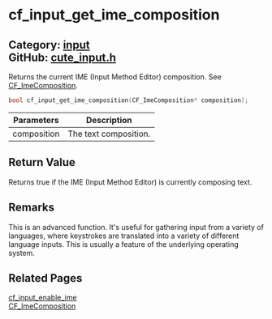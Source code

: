 # cf_input_get_ime_composition

Category: [input](https://github.com/RandyGaul/cute_framework/blob/master/docs/api_reference?id=input)  
GitHub: [cute_input.h](https://github.com/RandyGaul/cute_framework/blob/master/include/cute_input.h)  
---

Returns the current IME (Input Method Editor) composition. See [CF_ImeComposition](https://github.com/RandyGaul/cute_framework/blob/master/docs/input/cf_imecomposition.md).

```cpp
bool cf_input_get_ime_composition(CF_ImeComposition* composition);
```

Parameters | Description
--- | ---
composition | The text composition.

## Return Value

Returns true if the IME (Input Method Editor) is currently composing text.

## Remarks

This is an advanced function. It's useful for gathering input from a variety of languages, where keystrokes are translated into a variety
of different language inputs. This is usually a feature of the underlying operating system.

## Related Pages

[cf_input_enable_ime](https://github.com/RandyGaul/cute_framework/blob/master/docs/input/cf_input_enable_ime.md)  
[CF_ImeComposition](https://github.com/RandyGaul/cute_framework/blob/master/docs/input/cf_imecomposition.md)  
